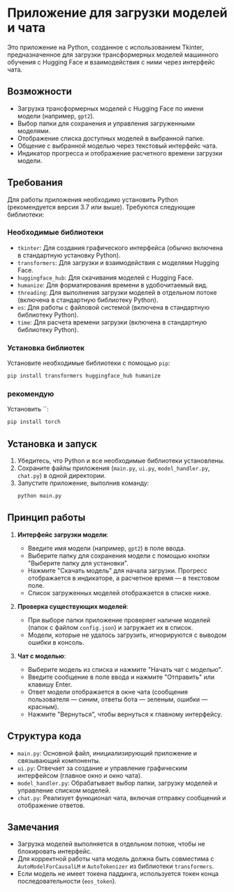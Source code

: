 # Приложение для загрузки моделей и чата

Это приложение на Python, созданное с использованием Tkinter, предназначенное для загрузки трансформерных моделей машинного обучения с Hugging Face и взаимодействия с ними через интерфейс чата.

## Возможности
- Загрузка трансформерных моделей с Hugging Face по имени модели (например, `gpt2`).
- Выбор папки для сохранения и управления загруженными моделями.
- Отображение списка доступных моделей в выбранной папке.
- Общение с выбранной моделью через текстовый интерфейс чата.
- Индикатор прогресса и отображение расчетного времени загрузки модели.

## Требования
Для работы приложения необходимо установить Python (рекомендуется версия 3.7 или выше). Требуются следующие библиотеки:

### Необходимые библиотеки
- `tkinter`: Для создания графического интерфейса (обычно включена в стандартную установку Python).
- `transformers`: Для загрузки и взаимодействия с моделями Hugging Face.
- `huggingface_hub`: Для скачивания моделей с Hugging Face.
- `humanize`: Для форматирования времени в удобочитаемый вид.
- `threading`: Для выполнения загрузки моделей в отдельном потоке (включена в стандартную библиотеку Python).
- `os`: Для работы с файловой системой (включена в стандартную библиотеку Python).
- `time`: Для расчета времени загрузки (включена в стандартную библиотеку Python).

### Установка библиотек
Установите необходимые библиотеки с помощью `pip`:
```bash
pip install transformers huggingface_hub humanize
```
### рекомендую
Установить ``:
```bash
pip install torch
```


## Установка и запуск
1. Убедитесь, что Python и все необходимые библиотеки установлены.
2. Сохраните файлы приложения (`main.py`, `ui.py`, `model_handler.py`, `chat.py`) в одной директории.
3. Запустите приложение, выполнив команду:
   ```bash
   python main.py
   ```

## Принцип работы
1. **Интерфейс загрузки модели**:
   - Введите имя модели (например, `gpt2`) в поле ввода.
   - Выберите папку для сохранения модели с помощью кнопки "Выберите папку для установки".
   - Нажмите "Скачать модель" для начала загрузки. Прогресс отображается в индикаторе, а расчетное время — в текстовом поле.
   - Список загруженных моделей отображается в списке ниже.

2. **Проверка существующих моделей**:
   - При выборе папки приложение проверяет наличие моделей (папок с файлом `config.json`) и загружает их в список.
   - Модели, которые не удалось загрузить, игнорируются с выводом ошибки в консоль.

3. **Чат с моделью**:
   - Выберите модель из списка и нажмите "Начать чат с моделью".
   - Введите сообщение в поле ввода и нажмите "Отправить" или клавишу Enter.
   - Ответ модели отображается в окне чата (сообщения пользователя — синим, ответы бота — зеленым, ошибки — красным).
   - Нажмите "Вернуться", чтобы вернуться к главному интерфейсу.

## Структура кода
- `main.py`: Основной файл, инициализирующий приложение и связывающий компоненты.
- `ui.py`: Отвечает за создание и управление графическим интерфейсом (главное окно и окно чата).
- `model_handler.py`: Обрабатывает выбор папки, загрузку моделей и управление списком моделей.
- `chat.py`: Реализует функционал чата, включая отправку сообщений и отображение ответов.

## Замечания
- Загрузка моделей выполняется в отдельном потоке, чтобы не блокировать интерфейс.
- Для корректной работы чата модель должна быть совместима с `AutoModelForCausalLM` и `AutoTokenizer` из библиотеки `transformers`.
- Если модель не имеет токена паддинга, используется токен конца последовательности (`eos_token`).
